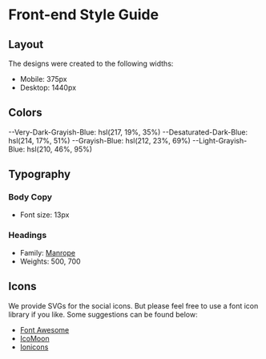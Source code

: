 # Front-end Style Guide

## Layout

The designs were created to the following widths:

- Mobile: 375px
- Desktop: 1440px

## Colors

--Very-Dark-Grayish-Blue: hsl(217, 19%, 35%)
--Desaturated-Dark-Blue: hsl(214, 17%, 51%)
--Grayish-Blue: hsl(212, 23%, 69%)
--Light-Grayish-Blue: hsl(210, 46%, 95%)

## Typography

### Body Copy

- Font size: 13px

### Headings

- Family: [Manrope](https://fonts.google.com/specimen/Manrope)
- Weights: 500, 700

## Icons

We provide SVGs for the social icons. But please feel free to use a font icon library if you like. Some suggestions can be found below:

- [Font Awesome](https://fontawesome.com)
- [IcoMoon](https://icomoon.io)
- [Ionicons](https://ionicons.com)